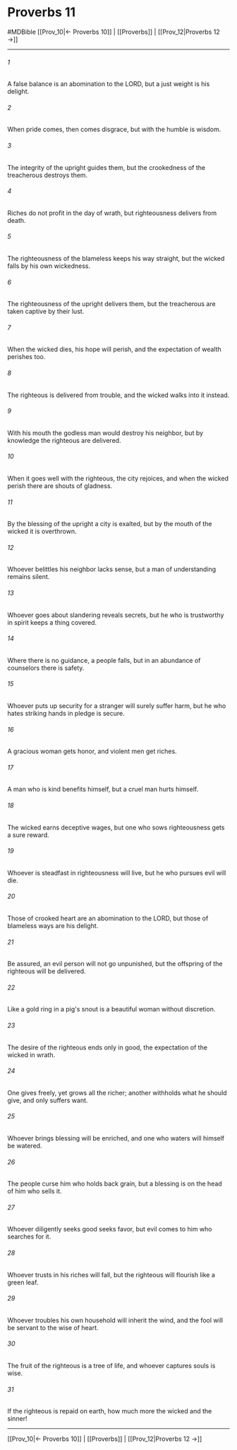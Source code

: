 # Proverbs 11
#MDBible
[[Prov_10|← Proverbs 10]] | [[Proverbs]] | [[Prov_12|Proverbs 12 →]]

***

###### 1 

A false balance is an abomination to the LORD, but a just weight is his delight. 

###### 2 

When pride comes, then comes disgrace, but with the humble is wisdom. 

###### 3 

The integrity of the upright guides them, but the crookedness of the treacherous destroys them. 

###### 4 

Riches do not profit in the day of wrath, but righteousness delivers from death. 

###### 5 

The righteousness of the blameless keeps his way straight, but the wicked falls by his own wickedness. 

###### 6 

The righteousness of the upright delivers them, but the treacherous are taken captive by their lust. 

###### 7 

When the wicked dies, his hope will perish, and the expectation of wealth perishes too. 

###### 8 

The righteous is delivered from trouble, and the wicked walks into it instead. 

###### 9 

With his mouth the godless man would destroy his neighbor, but by knowledge the righteous are delivered. 

###### 10 

When it goes well with the righteous, the city rejoices, and when the wicked perish there are shouts of gladness. 

###### 11 

By the blessing of the upright a city is exalted, but by the mouth of the wicked it is overthrown. 

###### 12 

Whoever belittles his neighbor lacks sense, but a man of understanding remains silent. 

###### 13 

Whoever goes about slandering reveals secrets, but he who is trustworthy in spirit keeps a thing covered. 

###### 14 

Where there is no guidance, a people falls, but in an abundance of counselors there is safety. 

###### 15 

Whoever puts up security for a stranger will surely suffer harm, but he who hates striking hands in pledge is secure. 

###### 16 

A gracious woman gets honor, and violent men get riches. 

###### 17 

A man who is kind benefits himself, but a cruel man hurts himself. 

###### 18 

The wicked earns deceptive wages, but one who sows righteousness gets a sure reward. 

###### 19 

Whoever is steadfast in righteousness will live, but he who pursues evil will die. 

###### 20 

Those of crooked heart are an abomination to the LORD, but those of blameless ways are his delight. 

###### 21 

Be assured, an evil person will not go unpunished, but the offspring of the righteous will be delivered. 

###### 22 

Like a gold ring in a pig's snout is a beautiful woman without discretion. 

###### 23 

The desire of the righteous ends only in good, the expectation of the wicked in wrath. 

###### 24 

One gives freely, yet grows all the richer; another withholds what he should give, and only suffers want. 

###### 25 

Whoever brings blessing will be enriched, and one who waters will himself be watered. 

###### 26 

The people curse him who holds back grain, but a blessing is on the head of him who sells it. 

###### 27 

Whoever diligently seeks good seeks favor, but evil comes to him who searches for it. 

###### 28 

Whoever trusts in his riches will fall, but the righteous will flourish like a green leaf. 

###### 29 

Whoever troubles his own household will inherit the wind, and the fool will be servant to the wise of heart. 

###### 30 

The fruit of the righteous is a tree of life, and whoever captures souls is wise. 

###### 31 

If the righteous is repaid on earth, how much more the wicked and the sinner! 

***

[[Prov_10|← Proverbs 10]] | [[Proverbs]] | [[Prov_12|Proverbs 12 →]]
